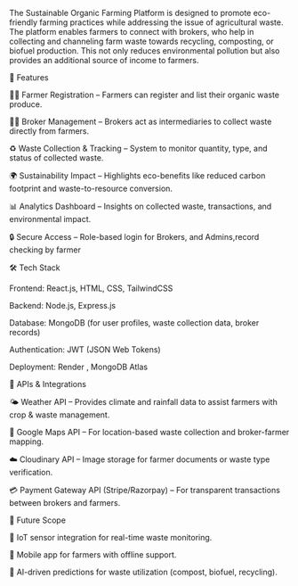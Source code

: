 The Sustainable Organic Farming Platform is designed to promote eco-friendly farming practices while addressing the issue of agricultural waste. The platform enables farmers to connect with brokers, who help in collecting and channeling farm waste towards recycling, composting, or biofuel production. This not only reduces environmental pollution but also provides an additional source of income to farmers.

🚀 Features

👨‍🌾 Farmer Registration – Farmers can register and list their organic waste produce.

🧑‍💼 Broker Management – Brokers act as intermediaries to collect waste directly from farmers.

♻️ Waste Collection & Tracking – System to monitor quantity, type, and status of collected waste.

🌍 Sustainability Impact – Highlights eco-benefits like reduced carbon footprint and waste-to-resource conversion.

📊 Analytics Dashboard – Insights on collected waste, transactions, and environmental impact.

🔒 Secure Access – Role-based login for Brokers, and Admins,record checking by farmer



🛠 Tech Stack

Frontend: React.js, HTML, CSS, TailwindCSS

Backend: Node.js, Express.js

Database: MongoDB (for user profiles, waste collection data, broker records)

Authentication: JWT (JSON Web Tokens)

Deployment: Render , MongoDB Atlas



🔗 APIs & Integrations

🌤 Weather API – Provides climate and rainfall data to assist farmers with crop & waste management.

📍 Google Maps API – For location-based waste collection and broker-farmer mapping.

☁️ Cloudinary API – Image storage for farmer documents or waste type verification.

💳 Payment Gateway API (Stripe/Razorpay) – For transparent transactions between brokers and farmers.



🔮 Future Scope

🚜 IoT sensor integration for real-time waste monitoring.

📱 Mobile app for farmers with offline support.

🤖 AI-driven predictions for waste utilization (compost, biofuel, recycling).
